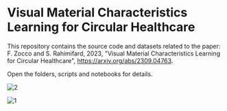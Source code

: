 # Visual Material Characteristics Learning for Circular Healthcare
This repository contains the source code and datasets related to the paper: F. Zocco and S. Rahimifard, 2023, "Visual Material Characteristics Learning for Circular Healthcare", https://arxiv.org/abs/2309.04763.     

Open the folders, scripts and notebooks for details.

![2](https://github.com/fedezocco/MatVisionGluInh-PyTorch_TensorFlow/assets/62107909/b4919891-d989-4596-9f3b-0d799dd6fc8c)

![1](https://github.com/fedezocco/MatVisionGluInh-PyTorch_TensorFlow/assets/62107909/cd6dfda6-6df6-41f4-a801-2d8f204dc826)



